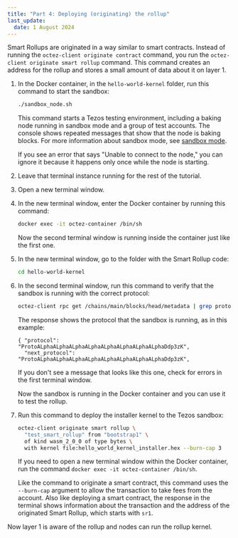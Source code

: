 ```yaml
---
title: "Part 4: Deploying (originating) the rollup"
last_update:
  date: 1 August 2024
---
```


Smart Rollups are originated in a way similar to smart contracts.
Instead of running the `octez-client originate contract` command, you run the `octez-client originate smart rollup` command.
This command creates an address for the rollup and stores a small amount of data about it on layer 1.

1. In the Docker container, in the `hello-world-kernel` folder, run this command to start the sandbox:

   ```bash
   ./sandbox_node.sh
   ```

   This command starts a Tezos testing environment, including a baking node running in sandbox mode and a group of test accounts.
   The console shows repeated messages that show that the node is baking blocks.
   For more information about sandbox mode, see [sandbox mode](https://tezos.gitlab.io/user/sandbox.html).

   If you see an error that says "Unable to connect to the node," you can ignore it because it happens only once while the node is starting.

1. Leave that terminal instance running for the rest of the tutorial.

1. Open a new terminal window.

1. In the new terminal window, enter the Docker container by running this command:

   ```bash
   docker exec -it octez-container /bin/sh
   ```

   Now the second terminal window is running inside the container just like the first one.

1. In the new terminal window, go to the folder with the Smart Rollup code:

   ```bash
   cd hello-world-kernel
   ```

1. In the second terminal window, run this command to verify that the sandbox is running with the correct protocol:

   ```bash
   octez-client rpc get /chains/main/blocks/head/metadata | grep protocol
   ```

   The response shows the protocol that the sandbox is running, as in this example:

   ```
   { "protocol": "ProtoALphaALphaALphaALphaALphaALphaALphaALphaDdp3zK",
     "next_protocol": "ProtoALphaALphaALphaALphaALphaALphaALphaALphaDdp3zK",
   ```

   If you don't see a message that looks like this one, check for errors in the first terminal window.

   Now the sandbox is running in the Docker container and you can use it to test the rollup.

1. Run this command to deploy the installer kernel to the Tezos sandbox:

   ```bash
   octez-client originate smart rollup \
     "test_smart_rollup" from "bootstrap1" \
     of kind wasm_2_0_0 of type bytes \
     with kernel file:hello_world_kernel_installer.hex --burn-cap 3
   ```

   If you need to open a new terminal window within the Docker container, run the command `docker exec -it octez-container /bin/sh`.

   Like the command to originate a smart contract, this command uses the `--burn-cap` argument to allow the transaction to take fees from the account.
   Also like deploying a smart contract, the response in the terminal shows information about the transaction and the address of the originated Smart Rollup, which starts with `sr1`.

Now layer 1 is aware of the rollup and nodes can run the rollup kernel.
